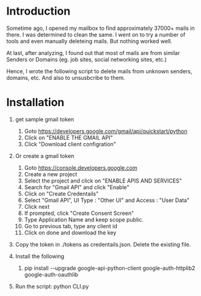 # Introduction

Sometime ago, I opened my mailbox to find approximately 37000+ mails in there. I was determined to clean the same. 
I went on to try a number of tools and even manually deleteing mails. But nothing worked well.

At last, after analyzing, I found out that most of mails are from similar Senders or Domains (eg. job sites, social networking sites, etc.)

Hence, I wrote the following script to delete mails from unknown senders, domains, etc. And also to unsusbcribe to them.

# Installation
1. get sample gmail token
   1. Goto https://developers.google.com/gmail/api/quickstart/python
   1. Click on "ENABLE THE GMAIL API"
   1. Click "Download client configration"
2. Or create a gmail token
   1. Goto https://console.developers.google.com
   1. Create a new project 
   1. Select the project and click on "ENABLE APIS AND SERVICES"
   1. Search for "Gmail API" and click "Enable"
   1. Click on "Create Credentails"
   1. Select "Gmail API", UI Type : "Other UI" and Access : "User Data"
   1. Click next
   1. If prompted, click "Create Consent Screen"
   1. Type Application Name and keep scope public.
   1. Go to previous tab, type any client id
   1. Click on done and download the key
 
2. Copy the token in ./tokens as credentails.json. Delete the existing file.
3. Install the following 
   1. pip install --upgrade google-api-python-client google-auth-httplib2 google-auth-oauthlib
4. Run the script: python CLI.py
  